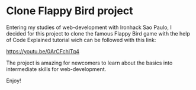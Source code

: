 # Clone Flappy Bird project
Entering my studies of web-development with Ironhack Sao Paulo, I decided for this project to clone the famous Flappy Bird game with the help of Code Explained tutorial wich can be followed with this link:

https://youtu.be/0ArCFchlTq4

The project is amazing for newcomers to learn about the basics into intermediate skills for web-development.

 Enjoy!